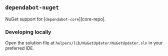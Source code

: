 ## `dependabot-nuget`

NuGet support for [`dependabot-core`][core-repo].

### Developing locally

Open the solution file at `helpers/lib/NuGetUpdater/NuGetUpdater.sln` in your preferred IDE.
